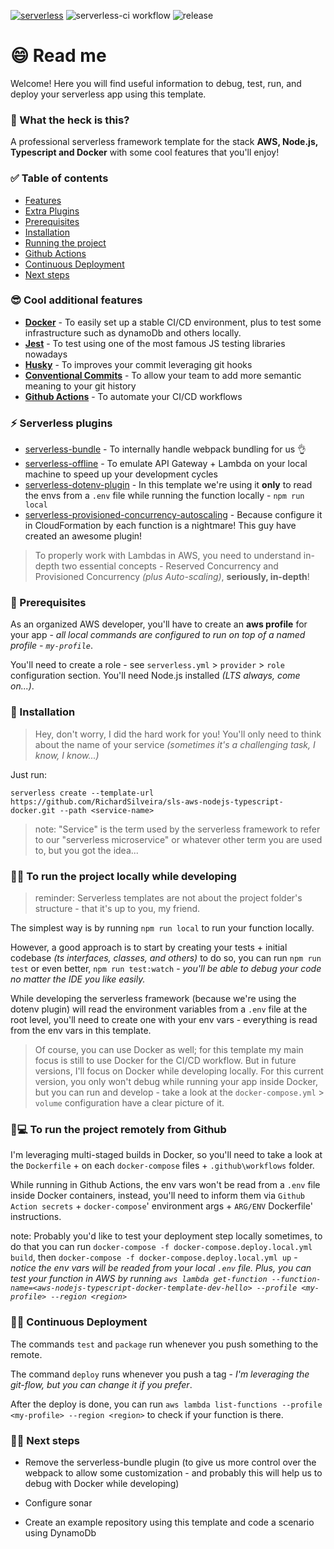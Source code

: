 [![serverless](http://public.serverless.com/badges/v3.svg)](http://www.serverless.com)
![serverless-ci workflow](https://github.com/RichardSilveira/sls-aws-nodejs-typescript-docker/actions/workflows/serverless-ci.yml/badge.svg)
![release](https://img.shields.io/github/v/tag/RichardSilveira/sls-aws-nodejs-typescript-docker?include_prereleases)


# 😄 Read me

Welcome! Here you will find useful information to debug, test, run, and deploy your serverless app using this template.

### 🤔 What the heck is this?

A professional serverless framework template for the stack **AWS, Node.js, Typescript and Docker** with some cool features that you'll enjoy!

### ✅ Table of contents
- [Features](#-cool-additional-features)
- [Extra Plugins](#-serverless-plugins)
- [Prerequisites](#-prerequisites)
- [Installation](#-installation)
- [Running the project](#-to-run-the-project-locally-while-developing)
- [Github Actions](#-to-run-the-project-remotely-from-github)
- [Continuous Deployment](#-continuous-deployment)
- [Next steps](#-next-steps)

### 😎 Cool additional features

- **[Docker](https://docs.docker.com/get-started/overview/)** - To easily set up a stable CI/CD environment, plus to test some infrastructure such as dynamoDb and others locally.
- **[Jest](https://jestjs.io/)** - To test using one of the most famous JS testing libraries nowadays
- **[Husky](https://typicode.github.io/husky/#/)** - To improves your commit leveraging git hooks
- **[Conventional Commits](https://www.conventionalcommits.org/en/)** - To allow your team to add more semantic meaning to your git history
- **[Github Actions](https://github.com/features/actions)** - To automate your CI/CD workflows

### ⚡ Serverless plugins

  - [serverless-bundle](https://www.npmjs.com/package/serverless-bundle) - To internally handle webpack bundling for us 👌
  - [serverless-offline](https://www.npmjs.com/package/serverless-offline) - To emulate API Gateway + Lambda on your local machine to speed up your development cycles
  - [serverless-dotenv-plugin](https://www.npmjs.com/package/serverless-dotenv-plugin) - In this template we're using it **only** to read the envs from a `.env` file while running the function locally - `npm run local` 
  - [serverless-provisioned-concurrency-autoscaling](https://medium.com/neiman-marcus-tech/serverless-provisioned-concurrency-autoscaling-3d8ec23d10c) - Because configure it in CloudFormation by each function is a nightmare! This guy have created an awesome plugin!

  > To properly work with Lambdas in AWS, you need to understand in-depth two essential concepts - Reserved Concurrency and Provisioned Concurrency *(plus Auto-scaling)*, **seriously, in-depth**!

### 🎯 Prerequisites

As an organized AWS developer, you'll have to create an **aws profile** for your app - *all local commands are configured to run on top of a named profile - `my-profile`*.

You'll need to create a role - see `serverless.yml` > `provider` > `role` configuration section.
You'll need Node.js installed *(LTS always, come on...)*.


### 🚀 Installation

> Hey, don't worry, I did the hard work for you! You'll only need to think about the name of your service *(sometimes it's a challenging task, I know, I know...)*

Just run:

`serverless create --template-url https://github.com/RichardSilveira/sls-aws-nodejs-typescript-docker.git --path <service-name>`

> note: "Service" is the term used by the serverless framework to refer to our "serverless microservice" or whatever other term you are used to, but you got the idea...


### 🧑‍💻 To run the project locally while developing

> reminder: Serverless templates are not about the project folder's structure - that it's up to you, my friend.

The simplest way is by running `npm run local` to run your function locally.

However, a good approach is to start by creating your tests + initial codebase *(ts interfaces, classes, and others)* to do so, you can run `npm run test` or even better, `npm run test:watch` - *you'll be able to debug your code no matter the IDE you like easily.*

While developing the serverless framework (because we're using the dotenv plugin) will read the environment variables from a `.env` file at the root level, you'll need to create one with your env vars - everything is read from the env vars in this template.

> Of course, you can use Docker as well; for this template my main focus is still to use Docker for the CI/CD workflow. But in future versions, I'll focus on Docker while developing locally. For this current version, you only won't debug while running your app inside Docker, but you can run and develop - take a look at the `docker-compose.yml` > `volume` configuration have a clear picture of it.

### 🤖💻 To run the project remotely from Github

I'm leveraging multi-staged builds in Docker, so you'll need to take a look at the `Dockerfile` + on each `docker-compose` files + `.github\workflows` folder.

While running in Github Actions, the env vars won't be read from a `.env` file inside Docker containers, instead, you'll need to inform them via `Github Action secrets` + `docker-compose`' environment args + `ARG/ENV` Dockerfile' instructions.

note: Probably you'd like to test your deployment step locally sometimes, to do that you can run `docker-compose -f docker-compose.deploy.local.yml build`, then `docker-compose -f docker-compose.deploy.local.yml up` - *notice the env vars will be readed from your local `.env` file. Plus, you can test your function in AWS by running `aws lambda get-function --function-name=<aws-nodejs-typescript-docker-template-dev-hello> --profile <my-profile> --region <region>`*  

### 😵‍💫 Continuous Deployment

The commands `test` and `package` run whenever you push something to the remote.

The command `deploy` runs whenever you push a tag - *I'm leveraging the git-flow, but you can change it if you prefer*.

After the deploy is done, you can run `aws lambda list-functions --profile <my-profile> --region <region>` to check if your function is there.


### 👨‍🔧 Next steps

- Remove the serverless-bundle plugin (to give us more control over the webpack to allow some customization - and probably this will help us to debug with Docker while developing)

- Configure sonar

- Create an example repository using this template and code a scenario using DynamoDb
